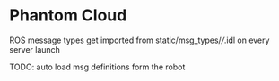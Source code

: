 # Phantom Cloud
ROS message types get imported from static/msg_types/*/*.idl on every server launch

TODO:
    auto load msg definitions form the  robot